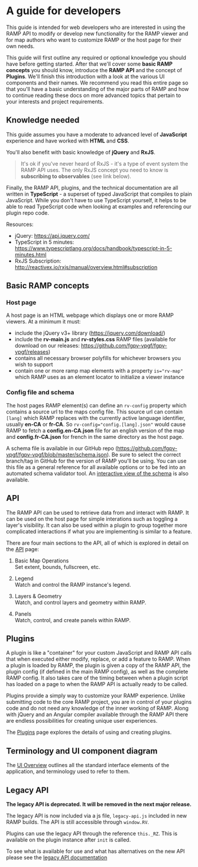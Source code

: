 # A guide for developers

This guide is intended for web developers who are interested in using the RAMP API to modify or develop new functionality for the RAMP viewer and for map authors who want to customize RAMP or the host page for their own needs.

This guide will first outline any required or optional knowledge you should have before getting started. After that we'll cover some **basic RAMP concepts** you should know, introduce the **RAMP API** and the concept of **Plugins**. We'll finish this introduction with a look at the various UI components and their names. We recommend you read this entire page so that you'll have a basic understanding of the major parts of RAMP and how to continue reading these docs on more advanced topics that pertain to your interests and project requirements.

## Knowledge needed

This guide assumes you have a moderate to advanced level of **JavaScript** experience and have worked with **HTML** and **CSS**.

You'll also benefit with basic knowledge of **jQuery** and **RxJS**.

> It's ok if you've never heard of RxJS - it's a type of event system the RAMP API uses. The only RxJS concept you need to know is **subscribing to observables** (see link below).

Finally, the RAMP API, plugins, and the technical documentation are all written in **TypeScript** - a superset of typed JavaScript that compiles to plain JavaScript. While you don't have to use TypeScript yourself, it helps to be able to read TypeScript code when looking at examples and referencing our plugin repo code.

Resources:

- jQuery: https://api.jquery.com/
- TypeScript in 5 minutes: https://www.typescriptlang.org/docs/handbook/typescript-in-5-minutes.html
- RxJS Subscription: http://reactivex.io/rxjs/manual/overview.html#subscription

## Basic RAMP concepts

### Host page

A host page is an HTML webpage which displays one or more RAMP viewers. At a minimum it must:
- include the jQuery v3+ library (https://jquery.com/download/)
- include the **rv-main.js** and **rv-styles.css** RAMP files (available for download on our releases: https://github.com/fgpv-vpgf/fgpv-vpgf/releases)
- contains all necessary browser polyfills for whichever browsers you wish to support
- contain one or more ramp map elements with a property `is="rv-map"` which RAMP uses as an element locator to initialize a viewer instance


### Config file and schema

The host pages RAMP element(s) can define an `rv-config` property which contains a source url to the maps config file. This source url can contain `[lang]` which RAMP replaces with the currently active language identifier, usually **en-CA** or **fr-CA**. So `rv-config="config.[lang].json"` would cause RAMP to fetch a **config.en-CA.json** file for an english version of the map and **config.fr-CA.json** for french in the same directory as the host page.

A schema file is available in our GitHub repo (https://github.com/fgpv-vpgf/fgpv-vpgf/blob/master/schema.json). Be sure to select the correct branch/tag in GitHub for the version of RAMP you'll be using. You can use this file as a general reference for all available options or to be fed into an automated schema validator tool. An [interactive view of the schema](https://fgpv-vpgf.github.io/schema-to-docs/) is also available.


## API

The RAMP API can be used to retrieve data from and interact with RAMP. It can be used on the host page for simple interations such as toggling a layer's visibility.
It can also be used within a plugin to group together more complicated interactions if what you are implementing is similar to a feature.

There are four main sections to the API, all of which is explored in detail on the [API](/developer/api-overview) page:

1. Basic Map Operations<br/>
Set extent, bounds, fullscreen, etc.

2. Legend<br/>
Watch and control the RAMP instance's legend.

3. Layers & Geometry<br/>
Watch, and control layers and geometry within RAMP.

4. Panels<br/>
Watch, control, and create panels within RAMP.

## Plugins

A plugin is like a "container" for your custom JavaScript and RAMP API calls that when executed either modify, replace, or add a feature to RAMP. When a plugin is loaded by RAMP, the plugin is given a copy of the RAMP API, the plugin config (if defined in the main RAMP config), as well as the complete RAMP config. It also takes care of the timing between when a plugin script has loaded on a page to when the RAMP API is actually ready to be called.

Plugins provide a simply way to customize your RAMP experience. Unlike submitting code to the core RAMP project, you are in control of your plugins code and do not need any knowledge of the inner working of RAMP. Along with jQuery and an Angular compiler available through the RAMP API there are endless possibilities for creating unique user experiences.

The [Plugins](/developer/plugins) page explores the details of using and creating plugins.

## Terminology and UI component diagram

The [UI Overview](/developer/ui-overview) outlines all the standard interface elements of the application, and terminology used to refer to them.

## Legacy API

**The legacy API is deprecated. It will be removed in the next major release.**

The legacy API is now included via a js file, `legacy-api.js` included in new RAMP builds. The API is still accessible through `window.RV`.

Plugins can use the legacy API through the reference `this._RZ`. This is available on the plugin instance after `init` is called.

To see what is available for use and what has alternatives on the new API please see the [legacy API documentation](/developer/legacy_api)
